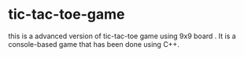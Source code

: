 # tic-tac-toe-game
this is a advanced version of tic-tac-toe game using 9x9 board . It is a console-based game that has been done using C++.
